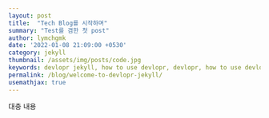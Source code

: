 ```yaml
---
layout: post
title:  "Tech Blog를 시작하며"
summary: "Test를 겸한 첫 post"
author: lymchgmk
date: '2022-01-08 21:09:00 +0530'
category: jekyll
thumbnail: /assets/img/posts/code.jpg
keywords: devlopr jekyll, how to use devlopr, devlopr, how to use devlopr-jekyll, devlopr-jekyll tutorial,best jekyll themes
permalink: /blog/welcome-to-devlopr-jekyll/
usemathjax: true
---
```


대충 내용
